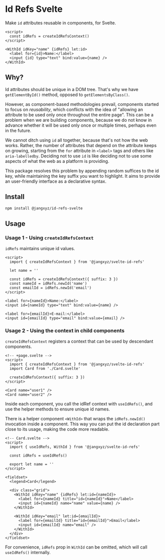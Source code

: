 # Id Refs Svelte

Make `id` attributes reusable in components, for Svelte.

```svelte
<script>
  const idRefs = createIdRefsContext()
</script>

<WithId idKey="name" {idRefs} let:id>
  <label for={id}>Name:</label>
  <input {id} type="text" bind:value={name} />
</WithId>
```

## Why?

Id attributes should be unique in a DOM tree. That's why we have `getElementById()` method, opposed to `getElementsByClass()`.

However, as component-based methodologies prevail, components started to focus on _reusability_, which conflicts with the idea of "allowing an attribute to be used only once throughout the entire page". This can be a problem when we are building components, because we do not know in advance whether it will be used only once or multiple times, perhaps even in the future.

We cannot ditch using `id` all together, because that's not how the web works. Rather, the number of attributes that depend on the attribute keeps on growing, starting from the `for` attribute in `<label>` tags and others like `aria-labelledby`. Deciding not to use `id` is like deciding not to use some aspects of what the web as a platform is providing.

This package resolves this problem by appending random suffices to the id key, while maintaining the key suffix you want to highlight. It aims to provide an user-friendly interface as a declarative syntax.

## Install

```bash
npm install @jangxyz/id-refs-svelte
```

## Usage

### Usage 1 - Using `createIdRefsContext`

`idRefs` maintains unique id values.

```svelte
<script>
  import { createIdRefsContext } from '@jangxyz/svelte-id-refs'

  let name = ''

  const idRefs = createIdRefsContext({ suffix: 3 })
  const nameId = idRefs.newId('name')
  const emailId = idRefs.newId('email')
</script>

<label for={nameId}>Name:</label>
<input id={nameId} type="text" bind:value={name} />

<label for={emailId}>E-mail:</label>
<input id={emailId} type="email" bind:value={email} />
```

### Usage 2 - Using the context in child components

`createIdRefsContext` registers a context that can be used by descendant components.

```svelte
<!-- +page.svelte -->
<script>
  import { createIdRefsContext } from '@jangxyz/svelte-id-refs'
  import Card from './Card.svelte'

  createIdRefsContext({ suffix: 3 })
</script>

<Card name="user1" />
<Card name="user2" />
```

Inside each component, you call the idRef context with `useIdRefs()`, and use the helper methods to ensure unique id names.

There is a helper component `<WithId>` that wraps the `idRefs.newId()` invocation inside a component. This way you can put the id declaration part close to its usage, making the code more readable.

```svelte
<!-- Card.svelte -->
<script>
  import { useIdRefs, WithId } from '@jangxyz/svelte-id-refs'

  const idRefs = useIdRefs()

  export let name = ''
</script>

<fieldset>
  <legend>Card</legend>

  <div class="grid">
    <WithId idKey="name" {idRefs} let:id={nameId}>
      <label for={nameId} title="id={nameId}">Name</label>
      <input id={nameId} name="name" value={name} />
    </WithId>

    <WithId idKey="email" let:id={emailId}>
      <label for={emailId} title="id={emailId}">Email</label>
      <input id={emailId} name="email" />
    </WithId>
  </div>
</fieldset>
```

For convenience, `idRefs` prop in `WithId` can be omitted, which will call `useIdRefs()` internally.
